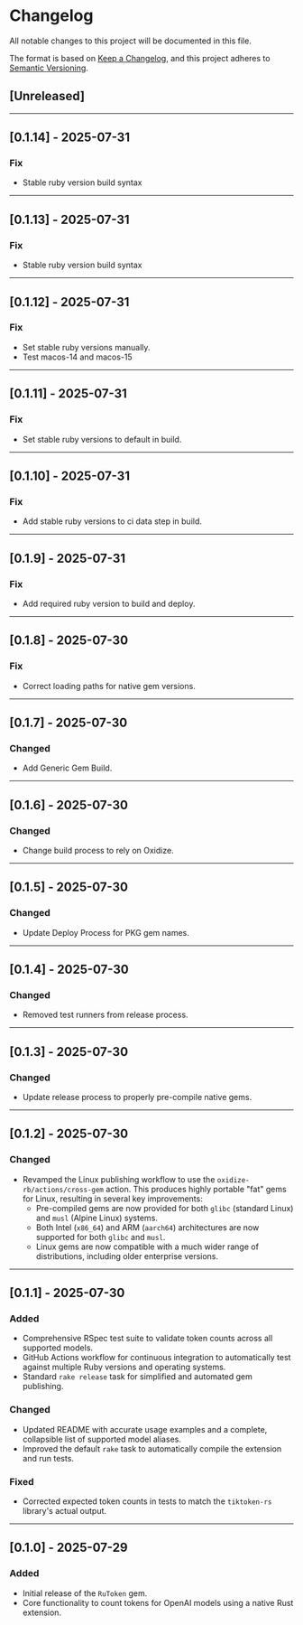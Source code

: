 # Changelog

All notable changes to this project will be documented in this file.

The format is based on [Keep a Changelog](https://keepachangelog.com/en/1.0.0/),
and this project adheres to [Semantic Versioning](https://semver.org/spec/v2.0.0.html).

## [Unreleased]

---
## [0.1.14] - 2025-07-31
### Fix
- Stable ruby version build syntax

---
## [0.1.13] - 2025-07-31
### Fix
- Stable ruby version build syntax

---
## [0.1.12] - 2025-07-31
### Fix
- Set stable ruby versions manually.
- Test macos-14 and macos-15

---
## [0.1.11] - 2025-07-31
### Fix
- Set stable ruby versions to default in build.

---
## [0.1.10] - 2025-07-31
### Fix
- Add stable ruby versions to ci data step in build.

---
## [0.1.9] - 2025-07-31
### Fix
- Add required ruby version to build and deploy.

---
## [0.1.8] - 2025-07-30
### Fix
- Correct loading paths for native gem versions.

---
## [0.1.7] - 2025-07-30
### Changed
- Add Generic Gem Build.

---
## [0.1.6] - 2025-07-30
### Changed
- Change build process to rely on Oxidize.

---
## [0.1.5] - 2025-07-30
### Changed
- Update Deploy Process for PKG gem names.

---
## [0.1.4] - 2025-07-30
### Changed
- Removed test runners from release process.

---
## [0.1.3] - 2025-07-30
### Changed
- Update release process to properly pre-compile native gems.

---
## [0.1.2] - 2025-07-30

### Changed
- Revamped the Linux publishing workflow to use the `oxidize-rb/actions/cross-gem` action. This produces highly portable "fat" gems for Linux, resulting in several key improvements:
  - Pre-compiled gems are now provided for both `glibc` (standard Linux) and `musl` (Alpine Linux) systems.
  - Both Intel (`x86_64`) and ARM (`aarch64`) architectures are now supported for both `glibc` and `musl`.
  - Linux gems are now compatible with a much wider range of distributions, including older enterprise versions.

---
## [0.1.1] - 2025-07-30

### Added
- Comprehensive RSpec test suite to validate token counts across all supported models.
- GitHub Actions workflow for continuous integration to automatically test against multiple Ruby versions and operating systems.
- Standard `rake release` task for simplified and automated gem publishing.

### Changed
- Updated README with accurate usage examples and a complete, collapsible list of supported model aliases.
- Improved the default `rake` task to automatically compile the extension and run tests.

### Fixed
- Corrected expected token counts in tests to match the `tiktoken-rs` library's actual output.

---
## [0.1.0] - 2025-07-29

### Added
- Initial release of the `RuToken` gem.
- Core functionality to count tokens for OpenAI models using a native Rust extension.

